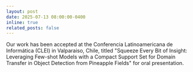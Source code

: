 ```yaml
---
layout: post
date: 2025-07-13 08:00:00-0400
inline: true
related_posts: false
---
```


Our work has been accepted at the Conferencia Latinoamericana de Informática (CLEI) in Valparaiso, Chile, titled "Squeeze Every Bit of Insight: Leveraging Few-shot Models with a Compact Support Set for Domain Transfer in Object Detection from Pineapple Fields" for oral presentation.